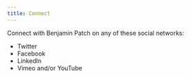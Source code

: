 ```yaml
---
title: Connect
---
```


Connect with Benjamin Patch on any of these social networks:
- Twitter
- Facebook
- LinkedIn
- Vimeo and/or YouTube
